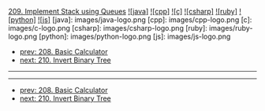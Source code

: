 [209. Implement Stack using Queues](https://leetcode.com/problems/implement-stack-using-queues/)
[![java]](https://github.com/leetcode-study-group/leetcode-java-solutions/blob/master/209-implement-stack-using-queues.md)
[![cpp]](https://github.com/leetcode-study-group/leetcode-cpp-solutions/blob/master/209-implement-stack-using-queues.md)
[![c]](https://github.com/leetcode-study-group/leetcode-c-solutions/blob/master/209-implement-stack-using-queues.md)
[![csharp]](https://github.com/leetcode-study-group/leetcode-csharp-solutions/blob/master/209-implement-stack-using-queues.md)
[![ruby]](https://github.com/leetcode-study-group/leetcode-ruby-solutions/blob/master/209-implement-stack-using-queues.md)
[![python]](https://github.com/leetcode-study-group/leetcode-python-solutions/blob/master/209-implement-stack-using-queues.md)
[![js]](https://github.com/leetcode-study-group/leetcode-js-solutions/blob/master/209-implement-stack-using-queues.md)
[java]: images/java-logo.png
[cpp]: images/cpp-logo.png
[c]: images/c-logo.png
[csharp]: images/csharp-logo.png
[ruby]: images/ruby-logo.png
[python]: images/python-logo.png
[js]: images/js-logo.png

- [prev: 208. Basic Calculator](208-basic-calculator.md)
- [next: 210. Invert Binary Tree](210-invert-binary-tree.md)

---


---

- [prev: 208. Basic Calculator](208-basic-calculator.md)
- [next: 210. Invert Binary Tree](210-invert-binary-tree.md)
